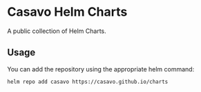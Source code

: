 # Casavo Helm Charts

A public collection of Helm Charts.

## Usage

You can add the repository using the appropriate helm command:

```console
helm repo add casavo https://casavo.github.io/charts
```
